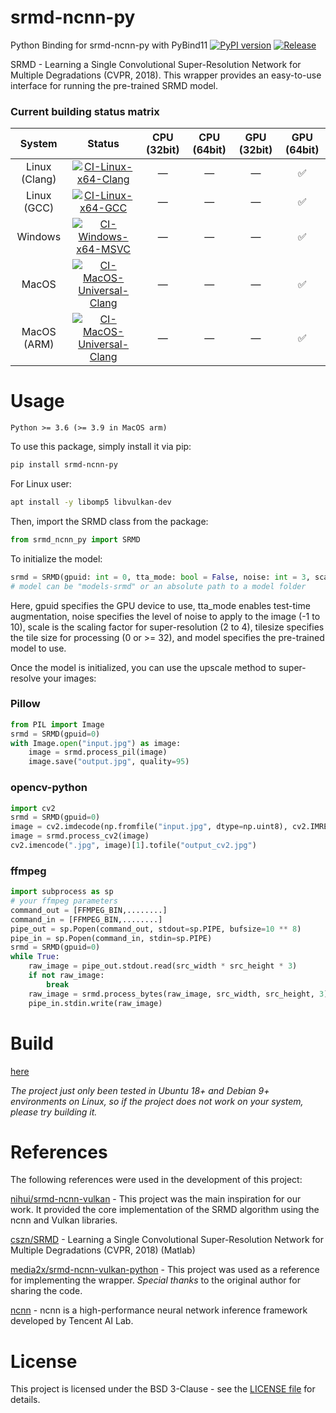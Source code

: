 # srmd-ncnn-py
Python Binding for srmd-ncnn-py with PyBind11 [![PyPI version](https://badge.fury.io/py/srmd-ncnn-py.svg?123456)](https://badge.fury.io/py/srmd-ncnn-py?123456)  [![Release](https://github.com/Tohrusky/srmd-ncnn-py/actions/workflows/Release.yml/badge.svg)](https://github.com/Tohrusky/srmd-ncnn-py/actions/workflows/Release.yml)

SRMD - Learning a Single Convolutional Super-Resolution Network for Multiple Degradations (CVPR, 2018).
This wrapper provides an easy-to-use interface for running the pre-trained SRMD model.

### Current building status matrix
| System        | Status                                                                                                                                                                                                                              | CPU (32bit)  |  CPU (64bit) | GPU (32bit)  | GPU (64bit)        |
|:-------------:|:-----------------------------------------------------------------------------------------------------------------------------------------------------------------------------------------------------------------------------------:|:------------:|:------------:|:------------:|:------------------:|
| Linux (Clang) | [![CI-Linux-x64-Clang](https://github.com/Tohrusky/srmd-ncnn-py/actions/workflows/CI-Linux-x64-Clang.yml/badge.svg)](https://github.com/Tohrusky/srmd-ncnn-py/actions/workflows/CI-Linux-x64-Clang.yml)                 | —            | —            | —            | :white_check_mark: |
| Linux (GCC)   | [![CI-Linux-x64-GCC](https://github.com/Tohrusky/srmd-ncnn-py/actions/workflows/CI-Linux-x64-GCC.yml/badge.svg)](https://github.com/Tohrusky/srmd-ncnn-py/actions/workflows/CI-Linux-x64-GCC.yml)                       | —            | —            | —            | :white_check_mark: |
| Windows       | [![CI-Windows-x64-MSVC](https://github.com/Tohrusky/srmd-ncnn-py/actions/workflows/CI-Windows-x64-MSVC.yml/badge.svg)](https://github.com/Tohrusky/srmd-ncnn-py/actions/workflows/CI-Windows-x64-MSVC.yml)              | —            | —            | —            | :white_check_mark: |
| MacOS         | [![CI-MacOS-Universal-Clang](https://github.com/Tohrusky/srmd-ncnn-py/actions/workflows/CI-MacOS-Universal-Clang.yml/badge.svg)](https://github.com/Tohrusky/srmd-ncnn-py/actions/workflows/CI-MacOS-Universal-Clang.yml) | —            | —            | —            | :white_check_mark: |
| MacOS (ARM)   | [![CI-MacOS-Universal-Clang](https://github.com/Tohrusky/srmd-ncnn-py/actions/workflows/CI-MacOS-Universal-Clang.yml/badge.svg)](https://github.com/Tohrusky/srmd-ncnn-py/actions/workflows/CI-MacOS-Universal-Clang.yml) | —            | —            | —            | :white_check_mark: |


# Usage
```Python >= 3.6 (>= 3.9 in MacOS arm)```

To use this package, simply install it via pip:
```sh
pip install srmd-ncnn-py
```
For Linux user:
```sh
apt install -y libomp5 libvulkan-dev
```
Then, import the SRMD class from the package:

```python
from srmd_ncnn_py import SRMD
```
To initialize the model:

```python
srmd = SRMD(gpuid: int = 0, tta_mode: bool = False, noise: int = 3, scale: int = 2, tilesize: int = 0, model: int = 0, **_kwargs)
# model can be "models-srmd" or an absolute path to a model folder
```
Here, gpuid specifies the GPU device to use, tta_mode enables test-time augmentation, noise specifies the level of noise to apply to the image (-1 to 10), scale is the scaling factor for super-resolution (2 to 4), tilesize specifies the tile size for processing (0 or >= 32), and model specifies the pre-trained model to use.

Once the model is initialized, you can use the upscale method to super-resolve your images:

### Pillow
```python
from PIL import Image
srmd = SRMD(gpuid=0)
with Image.open("input.jpg") as image:
    image = srmd.process_pil(image)
    image.save("output.jpg", quality=95)
```

### opencv-python
```python
import cv2
srmd = SRMD(gpuid=0)
image = cv2.imdecode(np.fromfile("input.jpg", dtype=np.uint8), cv2.IMREAD_COLOR)
image = srmd.process_cv2(image)
cv2.imencode(".jpg", image)[1].tofile("output_cv2.jpg")
```

### ffmpeg
```python
import subprocess as sp
# your ffmpeg parameters
command_out = [FFMPEG_BIN,........] 
command_in = [FFMPEG_BIN,........]
pipe_out = sp.Popen(command_out, stdout=sp.PIPE, bufsize=10 ** 8)
pipe_in = sp.Popen(command_in, stdin=sp.PIPE)
srmd = SRMD(gpuid=0)
while True:
    raw_image = pipe_out.stdout.read(src_width * src_height * 3)
    if not raw_image:
        break
    raw_image = srmd.process_bytes(raw_image, src_width, src_height, 3)
    pipe_in.stdin.write(raw_image)
```

# Build
[here](https://github.com/Tohrusky/srmd-ncnn-py/blob/main/.github/workflows/Release.yml) 

*The project just only been tested in Ubuntu 18+ and Debian 9+ environments on Linux, so if the project does not work on your system, please try building it.*


# References
The following references were used in the development of this project:

[nihui/srmd-ncnn-vulkan](https://github.com/nihui/srmd-ncnn-vulkan) - This project was the main inspiration for our work. It provided the core implementation of the SRMD algorithm using the ncnn and Vulkan libraries.

[cszn/SRMD](https://github.com/cszn/SRMD) - Learning a Single Convolutional Super-Resolution Network for Multiple Degradations (CVPR, 2018) (Matlab)

[media2x/srmd-ncnn-vulkan-python](https://github.com/media2x/srmd-ncnn-vulkan-python) - This project was used as a reference for implementing the wrapper. *Special thanks* to the original author for sharing the code.

[ncnn](https://github.com/Tencent/ncnn) - ncnn is a high-performance neural network inference framework developed by Tencent AI Lab. 

# License
This project is licensed under the BSD 3-Clause - see the [LICENSE file](https://github.com/Tohrusky/srmd-ncnn-py/blob/main/LICENSE) for details.

